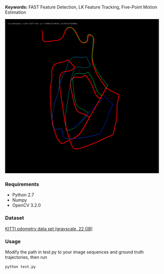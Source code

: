 **Keywords:** FAST Feature Detection, LK Feature Tracking, Five-Point Motion Estimation

![map](map.png)

### Requirements
* Python 2.7
* Numpy
* OpenCV 3.2.0

### Dataset
 [KITTI odometry data set (grayscale, 22 GB)](http://www.cvlibs.net/datasets/kitti/eval_odometry.php)
 
### Usage
Modify the path in test.py to your image sequences and ground truth trajectories, then run
```
python test.py
```
